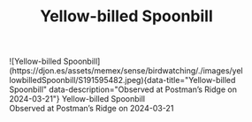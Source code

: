 ﻿---
tags: birding, birdwatching
title: Yellow-billed Spoonbill
type: bird
---
<figure markdown id="1">
  ![Yellow-billed Spoonbill](https://djon.es/assets/memex/sense/birdwatching/./images/yellowbilledSpoonbill/S191595482.jpeg){data-title="Yellow-billed Spoonbill" data-description="Observed at Postman’s Ridge on 2024-03-21"}
  <caption>Yellow-billed Spoonbill<br />Observed at Postman’s Ridge on 2024-03-21</caption>
</figure>